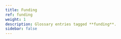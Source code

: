 ```yaml
---
title: Funding
ref: funding
weight: 1
description: Glossary entries tagged **funding**.
sidebar: false
---
```


